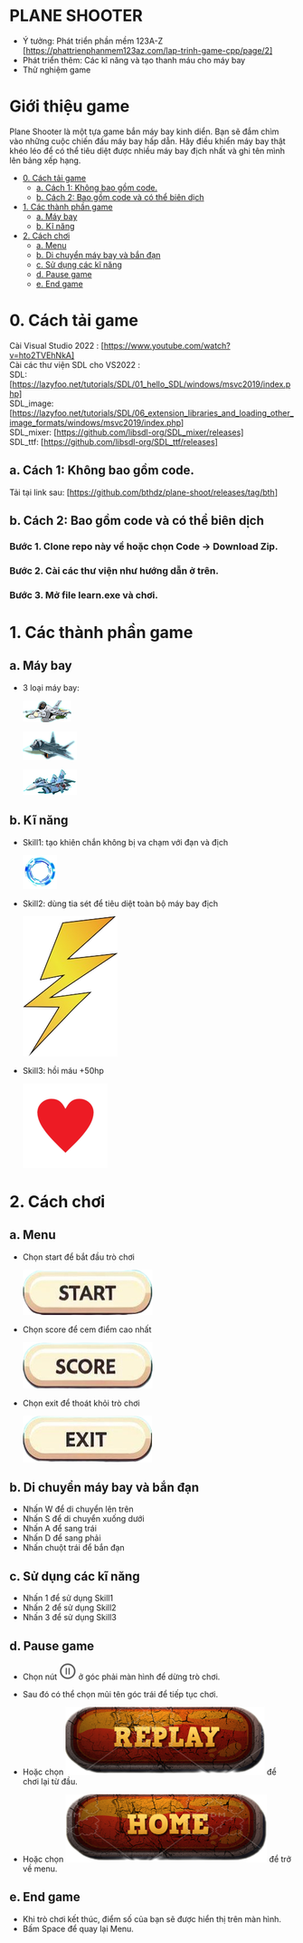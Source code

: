 # PLANE SHOOTER
- Ý tưởng: Phát triển phần mềm 123A-Z  [https://phattrienphanmem123az.com/lap-trinh-game-cpp/page/2]
- Phát triển thêm: Các kĩ năng và tạo thanh máu cho máy bay
- Thử nghiệm game
# Giới thiệu game
Plane Shooter là một tựa game bắn máy bay kinh diển. Bạn sẽ đắm chìm vào những cuộc chiến đấu máy bay hấp dẫn. Hãy điều khiển máy bay thật khéo léo để có thể tiêu diệt được nhiều máy bay địch nhất và ghi tên mình lên bảng xếp hạng. 
- [0. Cách tải game](#0-cách-tải-game)
    * [a. Cách 1: Không bao gồm code.](#a-cách-1-không-bao-gồm-code)
    * [b. Cách 2: Bao gồm code và có thể biên dịch](#b-cách-2-bao-gồm-code-và-có-thể-biên-dịch)
- [1. Các thành phần game](#1-các-thành-phần-game)
    * [a. Máy bay](#a-máy-bay)
    * [b. Kĩ năng](#b-kĩ-năng)
- [2. Cách chơi](#1-cách-chơi)
    * [a. Menu](#a-menu)
    * [b. Di chuyển máy bay và bắn đạn](#b-di-chuyển-máy-bay-và-bắn-đạn)
    * [c. Sử dụng các kĩ năng](#c-sử-dụng-các-kĩ-năng)
    * [d. Pause game](#d-pause-game)
    * [e. End game](#e-end-game)
# 0. Cách tải game
   Cài Visual Studio 2022 : [https://www.youtube.com/watch?v=hto2TVEhNkA]  
   Cài các thư viện SDL cho VS2022 :  
   SDL: [https://lazyfoo.net/tutorials/SDL/01_hello_SDL/windows/msvc2019/index.php]  
   SDL_image: [https://lazyfoo.net/tutorials/SDL/06_extension_libraries_and_loading_other_image_formats/windows/msvc2019/index.php]  
   SDL_mixer: [https://github.com/libsdl-org/SDL_mixer/releases]  
   SDL_ttf: [https://github.com/libsdl-org/SDL_ttf/releases]  
##  a. Cách 1: Không bao gồm code.
   Tải tại link sau: [https://github.com/bthdz/plane-shoot/releases/tag/bth]
## b. Cách 2: Bao gồm code và có thể biên dịch  
### Bước 1. Clone repo này về hoặc chọn Code -> Download Zip.  
### Bước 2. Cài các thư viện như hướng dẫn ở trên.
### Bước 3. Mở file learn.exe và chơi.  

# 1. Các thành phần game
## a. Máy bay  
- 3 loại máy bay:
       
  ![image](image/plane1.png)
  
  ![image](image/plane2.png)
  
  ![image](image/plane3.png)
  
## b. Kĩ năng  
- Skill1: tạo khiên chắn không bị va chạm với đạn và địch

  ![image](image/khien.png)

- Skill2: dùng tia sét để tiêu diệt toàn bộ máy bay địch

  ![image](image/lightning4.png)

- Skill3: hồi máu +50hp  

  ![image](image/heart.png)

# 2. Cách chơi  
## a. Menu
- Chọn start để bắt đầu trò chơi

  ![image](image/start.png)

- Chọn score để cem điểm cao nhất

  ![image](image/score.png)

- Chọn exit để thoát khỏi trò chơi

  ![image](image/exit.png)

## b. Di chuyển máy bay và bắn đạn  
- Nhấn W để di chuyển lên trên
- Nhấn S để di chuyển xuống dưới
- Nhấn A để sang trái
- Nhấn D để sang phải
- Nhấn chuột trái để bắn đạn

## c. Sử dụng các kĩ năng  
- Nhấn 1 để sử dụng Skill1
- Nhấn 2 để sử dụng Skill2
- Nhấn 3 để sử dụng Skill3

## d. Pause game  
- Chọn nút ![image](image/pause.png) ở góc phải màn hình để dừng trò chơi.
  
- Sau đó có thể chọn mũi tên góc trái để tiếp tục chơi.

- Hoặc chọn ![image](image/replay.png) để chơi lại từ đầu.

- Hoặc chọn ![image](image/home.png) để trở về menu.

## e. End game
- Khi trò chơi kết thúc, điểm số của bạn sẽ được hiển thị trên màn hình.
- Bấm Space để quay lại Menu.

